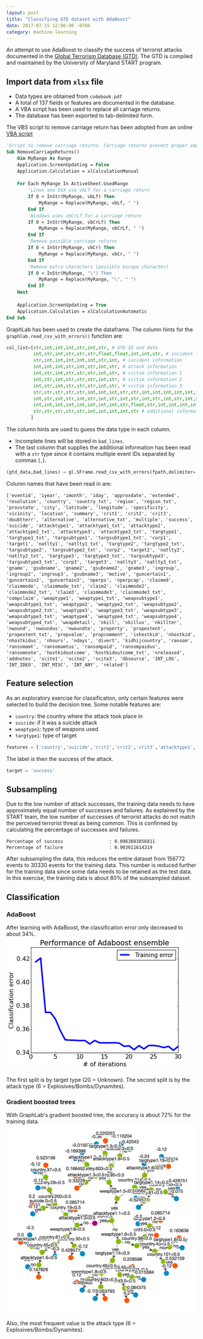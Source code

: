 ```yaml
---
layout: post
title: "Classifying GTD dataset with AdaBoost"
date: 2017-07-15 12:00:00 -0700
category: machine-learning
---
```


An attempt to use AdaBoost to classify the success of terrorist attacks documented in the [Global Terrorism Database (GTD)](https://www.start.umd.edu/gtd/).  The GTD is compiled and maintained by the University of Maryland START program.

## Import data from `xlsx` file
- Data types are obtained from `codebook.pdf`
- A total of 137 fields or features are documented in the database.
- A VBA script has been used to replace all carriage returns.
- The database has been exported to tab-delimited form.

The VBS script to remove carriage return has been adopted from an online [VBA script](https://www.ablebits.com/office-addins-blog/2013/12/03/remove-carriage-returns-excel/)
```vb
'Script to remove carriage returns. Carriage returns prevent proper import
Sub RemoveCarriageReturns()
    Dim MyRange As Range
    Application.ScreenUpdating = False
    Application.Calculation = xlCalculationManual

    For Each MyRange In ActiveSheet.UsedRange
        'Linux and OSX use vbLf for a carriage return
        If 0 < InStr(MyRange, vbLf) Then
            MyRange = Replace(MyRange, vbLf, " ")
        End If
        'Windows uses vbCrLf for a carriage return
        If 0 < InStr(MyRange, vbCrLf) Then
            MyRange = Replace(MyRange, vbCrLf, " ")
        End If
        'Remove possible carriage returns
        If 0 < InStr(MyRange, vbCr) Then
            MyRange = Replace(MyRange, vbCr, " ")
        End If
        'Remove extra characters (possible escape character)
        If 0 < InStr(MyRange, "\") Then
            MyRange = Replace(MyRange, "\", " ")
        End If
    Next

    Application.ScreenUpdating = True
    Application.Calculation = xlCalculationAutomatic
End Sub
```

GraphLab has been used to create the dataframe. The column hints for the `graphlab.read_csv_with_errors()` function are:
```python
col_list=[str,int,int,int,str,int,str, # GTD ID and date
          int,str,int,str,str,str,float,float,int,int,str, # incident location
          str,int,int,int,int,int,str,int, # incident information
          int,int,int,str,int,str,int,str, # attack information
          int,str,int,str,str,str,int,str, # victim information 1
          int,str,int,str,str,str,int,str, # victim information 2
          int,str,int,str,str,str,int,str, # victim information 3
          str,str,str,str,str,int,int,int,str,str,int,int,int,int,int,int,int,str,int,int,str,int,int,str,int, # perpetrator information
          int,str,int,str,int,str,int,str,int,str,int,str,int,str,int,str,str, # weapon information
          int,int,int,int,int,int,int,int,str,float,str,int,int,int,int,int,str,str,str,float,float,float,float,str,int,str,int, # casualties and consequences
          str,str,str,str,str,int,int,int,int,str # additional information
         ]
```

The column hints are used to guess the data type in each column.
- Incomplete lines will be stored in `bad_lines`.
- The last column that supplies the additional information has been read with a `str` type since it contains multiple event IDs separated by commas (`,`).
```python
(gtd_data,bad_lines) = gl.SFrame.read_csv_with_errors(fpath,delimiter='\t', verbose=False,column_type_hints=col_list)
```

Column names that have been read in are:
```
['eventid', 'iyear', 'imonth', 'iday', 'approxdate', 'extended', 'resolution', 'country', 'country_txt', 'region', 'region_txt', 'provstate', 'city', 'latitude', 'longitude', 'specificity', 'vicinity', 'location', 'summary', 'crit1', 'crit2', 'crit3', 'doubtterr', 'alternative', 'alternative_txt', 'multiple', 'success', 'suicide', 'attacktype1', 'attacktype1_txt', 'attacktype2', 'attacktype2_txt', 'attacktype3', 'attacktype3_txt', 'targtype1', 'targtype1_txt', 'targsubtype1', 'targsubtype1_txt', 'corp1', 'target1', 'natlty1', 'natlty1_txt', 'targtype2', 'targtype2_txt', 'targsubtype2', 'targsubtype2_txt', 'corp2', 'target2', 'natlty2', 'natlty2_txt', 'targtype3', 'targtype3_txt', 'targsubtype3', 'targsubtype3_txt', 'corp3', 'target3', 'natlty3', 'natlty3_txt', 'gname', 'gsubname', 'gname2', 'gsubname2', 'gname3', 'ingroup', 'ingroup2', 'ingroup3', 'gsubname3', 'motive', 'guncertain1', 'guncertain2', 'guncertain3', 'nperps', 'nperpcap', 'claimed', 'claimmode', 'claimmode_txt', 'claim2', 'claimmode2', 'claimmode2_txt', 'claim3', 'claimmode3', 'claimmode3_txt', 'compclaim', 'weaptype1', 'weaptype1_txt', 'weapsubtype1', 'weapsubtype1_txt', 'weaptype2', 'weaptype2_txt', 'weapsubtype2', 'weapsubtype2_txt', 'weaptype3', 'weaptype3_txt', 'weapsubtype3', 'weapsubtype3_txt', 'weaptype4', 'weaptype4_txt', 'weapsubtype4', 'weapsubtype4_txt', 'weapdetail', 'nkill', 'nkillus', 'nkillter', 'nwound', 'nwoundus', 'nwoundte', 'property', 'propextent', 'propextent_txt', 'propvalue', 'propcomment', 'ishostkid', 'nhostkid', 'nhostkidus', 'nhours', 'ndays', 'divert', 'kidhijcountry', 'ransom', 'ransomamt', 'ransomamtus', 'ransompaid', 'ransompaidus', 'ransomnote', 'hostkidoutcome', 'hostkidoutcome_txt', 'nreleased', 'addnotes', 'scite1', 'scite2', 'scite3', 'dbsource', 'INT_LOG', 'INT_IDEO', 'INT_MISC', 'INT_ANY', 'related']
```

## Feature selection
As an exploratory exercise for classification, only certain features were selected to build the decision tree.  Some notable features are:
- `country`: the country where the attack took place in
- `suicide`: if it was a suicide attack
- `weaptype1`: type of weapons used
- `targtype1`: type of target

```python
features = ['country','suicide','crit1','crit2','crit3','attacktype1','weaptype1','targtype1']
```

The label is then the success of the attack.
```python
target = 'success'
```

## Subsampling
Due to the low number of attack successes, the training data needs to have approximately equal number of successes and failures.  As explained by the START team, the low number of successes of terrorist attacks do not match the perceived terrorist threat as being common.  This is confirmed by calculating the percentage of successes and failures.
```
Percentage of success                 : 0.0963883856811
Percentage of failure                 : 0.903611614319
```

After subsampling the data, this reduces the entire dataset from 156772 events to 30330 events for the training data.  This number is reduced further for the training data since some data needs to be retained as the test data.  In this exercise, the training data is about 80% of the subsampled dataset.

## Classification

### AdaBoost
After learning with AdaBoost, the classification error only decreased to about 34%.
![](/assets/adaboost_classification_error.png)

The first split is by target type (20 = Unknown). The second split is by the attack type (6 = Explosives/Bombs/Dynamites).

### Gradient boosted trees
With GraphLab's gradient boosted tree, the accuracy is about 72% for the training data.
![](/assets/gradient_boosted_tree.png)

Also, the most frequent value is the attack type (6 = Explosives/Bombs/Dynamites).
